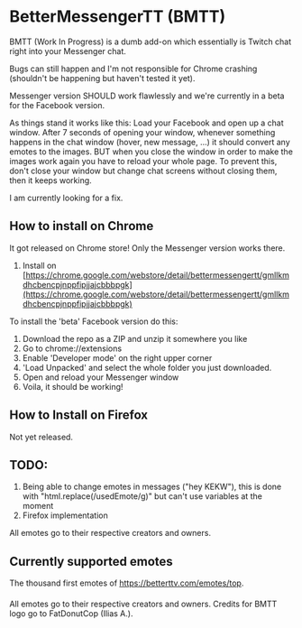 # BetterMessengerTT (BMTT)
BMTT (Work In Progress) is a dumb add-on which essentially is Twitch chat right into your Messenger chat. 

Bugs can still happen and I'm not responsible for Chrome crashing (shouldn't be happening but haven't tested it yet).

Messenger version SHOULD work flawlessly and we're currently in a beta for the Facebook version.

As things stand it works like this:
Load your Facebook and open up a chat window.
After 7 seconds of opening your window, whenever something happens in the chat window (hover, new message, ...) it should convert any emotes to the images.
BUT when you close the window in order to make the images work again you have to reload your whole page. To prevent this, don't close your window but change
chat screens without closing them, then it keeps working.

I am currently looking for a fix. 

## How to install on Chrome
It got released on Chrome store! Only the Messenger version works there.
1. Install on [https://chrome.google.com/webstore/detail/bettermessengertt/gmllkmdhcbencpjnppfipjjajcbbbpgk](https://chrome.google.com/webstore/detail/bettermessengertt/gmllkmdhcbencpjnppfipjjajcbbbpgk)

To install the 'beta' Facebook version do this:
1. Download the repo as a ZIP and unzip it somewhere you like
2. Go to chrome://extensions
3. Enable 'Developer mode' on the right upper corner
4. 'Load Unpacked' and select the whole folder you just downloaded.
5. Open and reload your Messenger window
6. Voila, it should be working!



## How to Install on Firefox
Not yet released. 


## TODO: 
1. Being able to change emotes in messages ("hey KEKW"), this is done with "html.replace(/usedEmote/g)" but can't use variables at the moment
2. Firefox implementation



All emotes go to their respective creators and owners. 

## Currently supported emotes
The thousand first emotes of https://betterttv.com/emotes/top. 


####
All emotes go to their respective creators and owners. 
Credits for BMTT logo go to FatDonutCop (Ilias A.).
